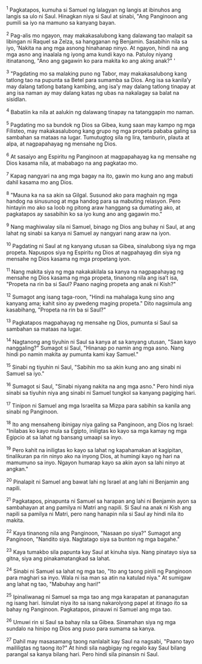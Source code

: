 <sup>1</sup>
Pagkatapos, kumuha si Samuel ng lalagyan ng langis at ibinuhos ang langis sa ulo ni Saul. Hinagkan niya si Saul at sinabi, "Ang Panginoon ang pumili sa iyo na mamuno sa kanyang bayan. 

<sup>2</sup>
Pag-alis mo ngayon, may makakasalubong kang dalawang tao malapit sa libingan ni Raquel sa Zelza, sa hangganan ng Benjamin. Sasabihin nila sa iyo, 'Nakita na ang mga asnong hinahanap ninyo. At ngayon, hindi na ang mga asno ang inaalala ng iyong ama kundi kayo na. Patuloy niyang itinatanong, "Ano ang gagawin ko para makita ko ang aking anak?" ' 

<sup>3</sup>
"Pagdating mo sa malaking puno ng Tabor, may makakasalubong kang tatlong tao na pupunta sa Betel para sumamba sa Dios. Ang isa sa kanilaʼy may dalang tatlong batang kambing, ang isaʼy may dalang tatlong tinapay at ang isa naman ay may dalang katas ng ubas na nakalagay sa balat na sisidlan. 

<sup>4</sup>
Babatiin ka nila at aalukin ng dalawang tinapay na tatanggapin mo naman. 

<sup>5</sup>
Pagdating mo sa bundok ng Dios sa Gibea, kung saan may kampo ng mga Filisteo, may makakasalubong kang grupo ng mga propeta pababa galing sa sambahan sa mataas na lugar. Tumutugtog sila ng lira, tamburin, plauta at alpa, at nagpapahayag ng mensahe ng Dios. 

<sup>6</sup>
At sasaiyo ang Espiritu ng Panginoon at magpapahayag ka ng mensahe ng Dios kasama nila, at mababago na ang pagkatao mo. 

<sup>7</sup>
Kapag nangyari na ang mga bagay na ito, gawin mo kung ano ang mabuti dahil kasama mo ang Dios. 

<sup>8</sup>
"Mauna ka na sa akin sa Gilgal. Susunod ako para maghain ng mga handog na sinusunog at mga handog para sa mabuting relasyon. Pero hintayin mo ako sa loob ng pitong araw hanggang sa dumating ako, at pagkatapos ay sasabihin ko sa iyo kung ano ang gagawin mo." 

<sup>9</sup>
Nang maghiwalay sila ni Samuel, binago ng Dios ang buhay ni Saul, at ang lahat ng sinabi sa kanya ni Samuel ay nangyari nang araw na iyon. 

<sup>10</sup>
Pagdating ni Saul at ng kanyang utusan sa Gibea, sinalubong siya ng mga propeta. Napuspos siya ng Espiritu ng Dios at nagpahayag din siya ng mensahe ng Dios kasama ng mga propetang iyon. 

<sup>11</sup>
Nang makita siya ng mga nakakakilala sa kanya na nagpapahayag ng mensahe ng Dios kasama ng mga propeta, tinanong nila ang isaʼt isa, "Propeta na rin ba si Saul? Paano naging propeta ang anak ni Kish?" 

<sup>12</sup>
Sumagot ang isang taga-roon, "Hindi na mahalaga kung sino ang kanyang ama; kahit sino ay pwedeng maging propeta." Dito nagsimula ang kasabihang, "Propeta na rin ba si Saul?" 

<sup>13</sup>
Pagkatapos magpahayag ng mensahe ng Dios, pumunta si Saul sa sambahan sa mataas na lugar. 

<sup>14</sup>
Nagtanong ang tiyuhin ni Saul sa kanya at sa kanyang utusan, "Saan kayo nanggaling?" Sumagot si Saul, "Hinanap po namin ang mga asno. Nang hindi po namin makita ay pumunta kami kay Samuel." 

<sup>15</sup>
Sinabi ng tiyuhin ni Saul, "Sabihin mo sa akin kung ano ang sinabi ni Samuel sa iyo." 

<sup>16</sup>
Sumagot si Saul, "Sinabi niyang nakita na ang mga asno." Pero hindi niya sinabi sa tiyuhin niya ang sinabi ni Samuel tungkol sa kanyang pagiging hari. 

<sup>17</sup>
Tinipon ni Samuel ang mga Israelita sa Mizpa para sabihin sa kanila ang sinabi ng Panginoon. 

<sup>18</sup>
Ito ang mensaheng ibinigay niya galing sa Panginoon, ang Dios ng Israel: "Inilabas ko kayo mula sa Egipto, iniligtas ko kayo sa mga kamay ng mga Egipcio at sa lahat ng bansang umaapi sa inyo. 

<sup>19</sup>
Pero kahit na iniligtas ko kayo sa lahat ng kapahamakan at kagipitan, tinalikuran pa rin ninyo ako na inyong Dios, at humingi kayo ng hari na mamumuno sa inyo. Ngayon humarap kayo sa akin ayon sa lahi ninyo at angkan." 

<sup>20</sup>
Pinalapit ni Samuel ang bawat lahi ng Israel at ang lahi ni Benjamin ang napili. 

<sup>21</sup>
Pagkatapos, pinapunta ni Samuel sa harapan ang lahi ni Benjamin ayon sa sambahayan at ang pamilya ni Matri ang napili. Si Saul na anak ni Kish ang napili sa pamilya ni Matri, pero nang hanapin nila si Saul ay hindi nila ito makita. 

<sup>22</sup>
Kaya tinanong nila ang Panginoon, "Nasaan po siya?" Sumagot ang Panginoon, "Nandito siya. Nagtatago siya sa bunton ng mga bagahe." 

<sup>23</sup>
Kaya tumakbo sila papunta kay Saul at kinuha siya. Nang pinatayo siya sa gitna, siya ang pinakamatangkad sa lahat. 

<sup>24</sup>
Sinabi ni Samuel sa lahat ng mga tao, "Ito ang taong pinili ng Panginoon para maghari sa inyo. Wala ni isa man sa atin na katulad niya." At sumigaw ang lahat ng tao, "Mabuhay ang hari!" 

<sup>25</sup>
Ipinaliwanag ni Samuel sa mga tao ang mga karapatan at pananagutan ng isang hari. Isinulat niya ito sa isang nakarolyong papel at itinago ito sa bahay ng Panginoon. Pagkatapos, pinauwi ni Samuel ang mga tao. 

<sup>26</sup>
Umuwi rin si Saul sa bahay nila sa Gibea. Sinamahan siya ng mga sundalo na hinipo ng Dios ang puso para sumama sa kanya. 

<sup>27</sup>
Dahil may masasamang taong nanlalait kay Saul na nagsabi, "Paano tayo maililigtas ng taong ito?" At hindi sila nagbigay ng regalo kay Saul bilang parangal sa kanya bilang hari. Pero hindi sila pinansin ni Saul.